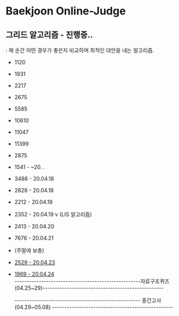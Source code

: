 # Baekjoon Online-Judge

## 그리드 알고리즘 - 진행중..

: 매 순간 어떤 경우가 좋은지 비교하며 최적인 대안을 내는 알고리즘.

- 1120
- 1931
- 2217
- 2675
- 5585
- 10610 
- 11047
- 11399
- 2875 
- 1541 - ~20. . 
- 3486 - 20.04.18 
- 2828 - 20.04.18 
- 2212 - 20.04.19
- 2352 - 20.04.19 v (LIS 알고리즘)
- 2413 - 20.04.20
- 7676 - 20.04.21
- (주말에 보충)  
- [2529 - 20.04.23](https://github.com/chldydgh4687/OJ-Algorithm/blob/master/BOJ/2529.md)
- [1969 - 20.04.24](https://github.com/chldydgh4687/OJ-Algorithm/blob/master/BOJ/1969.md)  
----------------------------------------------------자료구조퀴즈(04.25~29)--------------------------------------------------


  ---------------------------------------------------- 중간고사(04.29~05.08) --------------------------------------------------
